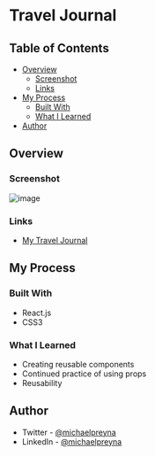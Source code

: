 # Travel Journal


## Table of Contents

- [Overview](#Overview)
  - [Screenshot](#Screenshot)
  - [Links](#Links)
- [My Process](#My-Process)
  - [Built With](#Built-With)
  - [What I Learned](#What-I-Learned)
- [Author](#Author)

## Overview

### Screenshot

![image](https://user-images.githubusercontent.com/37000585/183092257-0224c937-fb2e-4303-9543-424fd03903c8.png)

### Links

- [My Travel Journal](https://michael-reyna-digital-business-card.netlify.app/)

## My Process

### Built With

- React.js
- CSS3

### What I Learned

- Creating reusable components
- Continued practice of using props
- Reusability

## Author

- Twitter - [@michaelpreyna](https://twitter.com/michaelpreyna)
- LinkedIn - [@michaelpreyna](https://www.linkedin.com/in/michaelpreyna/)

